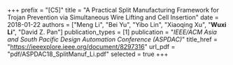 +++
prefix = "[C5]"
title = "A Practical Split Manufacturing Framework for Trojan Prevention via Simultaneous Wire Lifting and Cell Insertion"
date = 2018-01-22
authors = ["Meng Li", "Bei Yu", "Yibo Lin", "Xiaoqing Xu", "**Wuxi Li**", "David Z. Pan"]
publication_types = [1]
publication = "*IEEE/ACM Asia and South Pacific Design Automation Conference (ASPDAC)*"
title_href = "https://ieeexplore.ieee.org/document/8297316"
url_pdf = "pdf/ASPDAC18_SplitManuf_Li.pdf"
selected = true
+++
